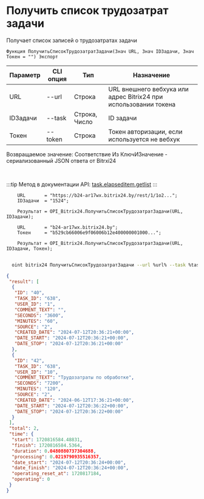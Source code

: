 ﻿---
sidebar_position: 3
---

# Получить список трудозатрат задачи
 Получает список записей о трудозатратах задачи



`Функция ПолучитьСписокТрудозатратЗадачи(Знач URL, Знач IDЗадачи, Знач Токен = "") Экспорт`

  | Параметр | CLI опция | Тип | Назначение |
  |-|-|-|-|
  | URL | --url | Строка | URL внешнего вебхука или адрес Bitrix24 при использовании токена |
  | IDЗадачи | --task | Строка, Число | ID задачи |
  | Токен | --token | Строка | Токен авторизации, если используется не вебхук |

  
  Возвращаемое значение:   Соответствие Из КлючИЗначение - сериализованный JSON ответа от Bitrxi24

<br/>

:::tip
Метод в документации API: [task.elapseditem.getlist](https://dev.1c-bitrix.ru/rest_help/tasks/task/elapseditem/getlist.php)
:::
<br/>


```bsl title="Пример кода"
    URL       = "https://b24-ar17wx.bitrix24.by/rest/1/1o2...";
    IDЗадачи  = "1524";

    Результат = OPI_Bitrix24.ПолучитьСписокТрудозатратЗадачи(URL, IDЗадачи);

    URL       = "b24-ar17wx.bitrix24.by";
    Токен     = "b529cb66006e9f06006b12e400000001000...";

    Результат = OPI_Bitrix24.ПолучитьСписокТрудозатратЗадачи(URL, IDЗадачи, Токен);
```



```sh title="Пример команды CLI"
    
  oint bitrix24 ПолучитьСписокТрудозатратЗадачи --url %url% --task %task% --token %token%

```

```json title="Результат"
{
 "result": [
  {
   "ID": "40",
   "TASK_ID": "638",
   "USER_ID": "1",
   "COMMENT_TEXT": "",
   "SECONDS": "3600",
   "MINUTES": "60",
   "SOURCE": "2",
   "CREATED_DATE": "2024-07-12T20:36:21+00:00",
   "DATE_START": "2024-07-12T20:36:21+00:00",
   "DATE_STOP": "2024-07-12T20:36:21+00:00"
  },
  {
   "ID": "42",
   "TASK_ID": "638",
   "USER_ID": "10",
   "COMMENT_TEXT": "Трудозатраты по обработке",
   "SECONDS": "7200",
   "MINUTES": "120",
   "SOURCE": "2",
   "CREATED_DATE": "2024-06-12T17:36:21+00:00",
   "DATE_START": "2024-07-12T20:36:22+00:00",
   "DATE_STOP": "2024-07-12T20:36:22+00:00"
  }
 ],
 "total": 2,
 "time": {
  "start": 1720816584.48831,
  "finish": 1720816584.5364,
  "duration": 0.0480880737304688,
  "processing": 0.0219790935516357,
  "date_start": "2024-07-12T20:36:24+00:00",
  "date_finish": "2024-07-12T20:36:24+00:00",
  "operating_reset_at": 1720817184,
  "operating": 0
 }
}
```
